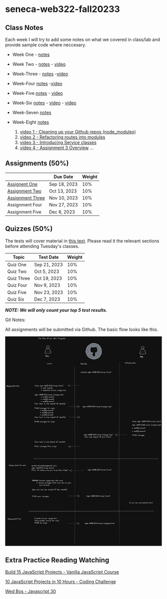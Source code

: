 # seneca-web322-fall20233

## Class Notes

Each week I will try to add some notes on what we covered in class/lab and provide sample code where neccesary.

- Week One - [notes](./notes/week-one/README.md)
- Week Two - [notes](./notes/week-two/README.md) - [video](https://seneca-my.sharepoint.com/:v:/g/personal/abhay-mahendera_myseneca_ca/EZ8H5td7JgFNjOtbpZNpH6QBnerU8CgddhLnNuIqoiTVag?e=pS9whZ&nav=eyJyZWZlcnJhbEluZm8iOnsicmVmZXJyYWxBcHAiOiJTdHJlYW1XZWJBcHAiLCJyZWZlcnJhbFZpZXciOiJTaGFyZURpYWxvZyIsInJlZmVycmFsQXBwUGxhdGZvcm0iOiJXZWIiLCJyZWZlcnJhbE1vZGUiOiJ2aWV3In19)
- Week-Three - [notes](./notes/week-three/README.md) -[video](https://seneca-my.sharepoint.com/personal/bruce_christie_senecacollege_ca/_layouts/15/stream.aspx?id=%2Fpersonal%2Fbruce%5Fchristie%5Fsenecacollege%5Fca%2FDocuments%2FRecordings%2FWEB322%20%2D%20Online%20LEcture%2D20230919%5F141840%2DMeeting%20Recording%2Emp4&referrer=Teams%2ETEAMS%2DWEB&referrerScenario=RecapOpenInStreamButton%2Eview%2Eview&ga=1)
- Week-Four [notes](./notes/week-four/README.md) -[video](https://seneca-my.sharepoint.com/:v:/g/personal/bruce_christie_senecacollege_ca/Efb5eALPqb5Gt5Q47wfOlqsBCzQdkmKKtyJBRilDVxFAQw)
- Week-Five [notes](./notes/week-five/README.md) - [video](https://seneca-my.sharepoint.com/:v:/g/personal/bruce_christie_senecacollege_ca/EZUnVkFsTh5AlCQN-i3t_0gB9Gia-i_5gOkAyxORUzbvxw)
- Week-Six [notes](./notes/week-six/README.md) - [video](https://seneca-my.sharepoint.com/:v:/g/personal/bruce_christie_senecacollege_ca/EXRj_uNEzypHmv3ao4m4DekBOPn9bLwwbwKXtS60A8sG1w) - [video](https://seneca-my.sharepoint.com/:v:/g/personal/bruce_christie_senecacollege_ca/EYzRa4yMK35DqbLetFfhirAB6P8iXkwPLi5SuptZ6jVapQ?e=CByGuX&nav=eyJyZWZlcnJhbEluZm8iOnsicmVmZXJyYWxBcHAiOiJTdHJlYW1XZWJBcHAiLCJyZWZlcnJhbFZpZXciOiJTaGFyZURpYWxvZyIsInJlZmVycmFsQXBwUGxhdGZvcm0iOiJXZWIiLCJyZWZlcnJhbE1vZGUiOiJ2aWV3In19)
- Week-Seven [notes](https://github.com/bqchristie/seneca-web322-fall-2023/blob/main/notes/week-seven/README.md)
- Week-Eight [notes](https://github.com/bqchristie/seneca-web322-fall-2023/tree/main/notes/week-eight/README.md)

  1. [video 1 - Cleaning up your Github repos (node_modules)](https://seneca-my.sharepoint.com/:v:/g/personal/bruce_christie_senecacollege_ca/EXvjCAbIijJJgH0UP05cRpsBxQ-DhpKH5T3SbMAITuLkcA?nav=eyJyZWZlcnJhbEluZm8iOnsicmVmZXJyYWxBcHAiOiJTdHJlYW1XZWJBcHAiLCJyZWZlcnJhbFZpZXciOiJTaGFyZURpYWxvZyIsInJlZmVycmFsQXBwUGxhdGZvcm0iOiJXZWIiLCJyZWZlcnJhbE1vZGUiOiJ2aWV3In19&e=Uii0Q4)
  2. [video 2 - Refactoring routes into modules](https://seneca-my.sharepoint.com/:v:/g/personal/bruce_christie_senecacollege_ca/EZ-EHbziedlBkj0KhvBzxYABb5HkXjrobZOBgHTVlwm_Ag?e=aF340f&nav=eyJyZWZlcnJhbEluZm8iOnsicmVmZXJyYWxBcHAiOiJTdHJlYW1XZWJBcHAiLCJyZWZlcnJhbFZpZXciOiJTaGFyZURpYWxvZyIsInJlZmVycmFsQXBwUGxhdGZvcm0iOiJXZWIiLCJyZWZlcnJhbE1vZGUiOiJ2aWV3In19)
  3. [video 3 - Introducing Service classes](https://seneca-my.sharepoint.com/:v:/g/personal/bruce_christie_senecacollege_ca/EW8ArJNn8YBCnYFddfWdJjQBvrDoAUsFM-uwp3MrpGfqFw?e=DMtU4x)
  4. [video 4 - Assignment 3 Overview]()
     ...

## Assignments (50%)

|                                                                        | Due Date     | Weight |
| ---------------------------------------------------------------------- | ------------ | ------ |
| [Assignent One](./assignments/assignment-one/assignment-one.md)        | Sep 18, 2023 | 10%    |
| [Assignment Two](./assignments/assignment-two/assignment-two.md)       | Oct 13, 2023 | 10%    |
| [Assignment Three](./assignments/assignment-three/assignment-three.md) | Nov 10, 2023 | 10%    |
| Assignment Four                                                        | Nov 27, 2023 | 10%    |
| Assignment Five                                                        | Dec 8, 2023  | 10%    |

## Quizzes (50%)

The tests will cover material in [this text](https://webprogrammingtoolsandframeworks.sdds.ca/). Please read it the relevant sections before attending Tuesday's classes.

| Topic      | Test Date    | Weight |
| ---------- | ------------ | ------ |
| Quiz One   | Sep 21, 2023 | 10%    |
| Quiz Two   | Oct 5, 2023  | 10%    |
| Quiz Three | Oct 19, 2023 | 10%    |
| Quiz Four  | Nov 9, 2023  | 10%    |
| Quiz Five  | Nov 23, 2023 | 10%    |
| Quiz Six   | Dec 7, 2023  | 10%    |

**_NOTE: We will only count your top 5 test results._**

Git Notes:

All assignments will be submitted via Github. The basic flow looks like this.

![Project FLow in Git](git-project-flow.png)

## Extra Practice Reading Watching

[Build 15 JavaScript Projects - Vanilla JavaScript Course](https://www.youtube.com/watch?v=3PHXvlpOkf4)

[10 JavaScript Projects in 10 Hours - Coding Challenge ](https://twitter.com/mdjunaidap/status/1706229900229677086?s=51&t=5_rmBNfqsZ5wjgRNWwrNEg)

[Wed Bos - Javascript 30](https://javascript30.com/)
